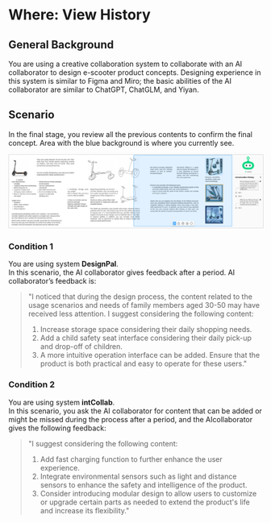 # Where: View History

## General Background
You are using a creative collaboration system to collaborate with an AI collaborator to design e-scooter product concepts. Designing experience in this system is similar to Figma and Miro; the basic abilities of the AI collaborator are similar to ChatGPT, ChatGLM, and Yiyan.

## Scenario
In the final stage, you review all the previous contents to confirm the final concept. Area with the blue background is where you currently see.

<img src="../../img/RQ2/Where/View_History-intro.webp" style="border: .5px solid Gainsboro;">

### Condition 1
You are using system **DesignPal**.<br>
In this scenario,  the AI ​​collaborator gives feedback after a period. AI collaborator’s feedback is:

> "I noticed that during the design process, the content related to the usage scenarios and needs of family members aged 30-50 may have received less attention. I suggest considering the following content:
> 1. Increase storage space considering their daily shopping needs.
> 2. Add a child safety seat interface considering their daily pick-up and drop-off of children.
> 3. A more intuitive operation interface can be added. Ensure that the product is both practical and easy to operate for these users."

### Condition 2
You are using system **intCollab**.<br>
In this scenario, you ask the AI collaborator for content that can be added or might be missed during the process after a period, and the AI ​​collaborator gives the following feedback:

> "I suggest considering the following content:
> 1. Add fast charging function to further enhance the user experience.
> 2. Integrate environmental sensors such as light and distance sensors to enhance the safety and intelligence of the product.
> 3. Consider introducing modular design to allow users to customize or upgrade certain parts as needed to extend the product's life and increase its flexibility."
